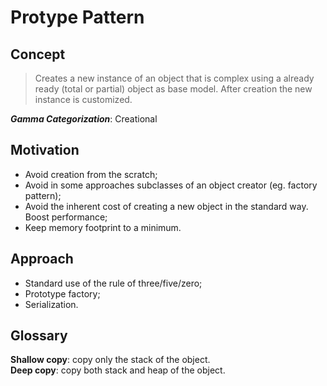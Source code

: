 # Protype Pattern
## Concept

>Creates a new instance of an object that is complex using a already ready (total or partial) object as base model. After creation the new instance is customized.

***Gamma Categorization***: Creational

## Motivation
- Avoid creation from the scratch;  
- Avoid in some approaches subclasses of an object creator (eg. factory pattern);  
- Avoid the inherent cost of creating a new object in the standard way. Boost performance;  
- Keep memory footprint to a minimum.  

## Approach
 - Standard use of the rule of three/five/zero;  
 - Prototype factory;  
 - Serialization.  

## Glossary
**Shallow copy**: copy only the stack of the object.  
**Deep copy**: copy both stack and heap of the object.  
